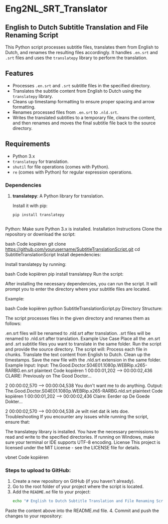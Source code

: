 # Eng2NL_SRT_Translator

## English to Dutch Subtitle Translation and File Renaming Script

This Python script processes subtitle files, translates them from English to Dutch, and renames the resulting files accordingly. It handles `.en.srt` and `.srt` files and uses the `translatepy` library to perform the translation.

## Features

- Processes `.en.srt` and `.srt` subtitle files in the specified directory.
- Translates the subtitle content from English to Dutch using the `translatepy` library.
- Cleans up timestamp formatting to ensure proper spacing and arrow formatting.
- Renames processed files from `.en.srt` to `.nld.srt`.
- Writes the translated subtitles to a temporary file, cleans the content, and then renames and moves the final subtitle file back to the source directory.

## Requirements

- Python 3.x
- `translatepy` for translation.
- `shutil` for file operations (comes with Python).
- `re` (comes with Python) for regular expression operations.

### Dependencies

1. **translatepy**: A Python library for translation.

   Install it with pip:
   ```bash
   pip install translatepy



Python: Make sure Python 3.x is installed.
Installation Instructions
Clone the repository or download the script:

bash
Code kopiëren
git clone https://github.com/yourusername/SubtitleTranslationScript.git
cd SubtitleTranslationScript
Install dependencies:

Install translatepy by running:

bash
Code kopiëren
pip install translatepy
Run the script:

After installing the necessary dependencies, you can run the script. It will prompt you to enter the directory where your subtitle files are located.

Example:

bash
Code kopiëren
python SubtitleTranslationScript.py
Directory Structure:

The script processes files in the given directory and renames them as follows:

.en.srt files will be renamed to .nld.srt after translation.
.srt files will be renamed to .nld.srt after translation.
Example Use Case
Place all the .en.srt and .srt subtitle files you want to translate in the same folder.
Run the script and provide the source directory.
The script will:
Process each file in chunks.
Translate the text content from English to Dutch.
Clean up the timestamps.
Save the new file with the .nld.srt extension in the same folder.
Example Input:
Input: The.Good.Doctor.S04E01.1080p.WEBRip.x265-RARBG.en.srt
plaintext
Code kopiëren
1
00:00:01,202 --> 00:00:02,436
CLAIRE: Previously on The Good Doctor...

2
00:00:02,570 --> 00:00:04,538
You don't want me to do anything.
Output: The.Good.Doctor.S04E01.1080p.WEBRip.x265-RARBG.nld.srt
plaintext
Code kopiëren
1
00:00:01,202 --> 00:00:02,436
Claire: Eerder op De Goede Dokter...

2
00:00:02,570 --> 00:00:04,538
Je wilt niet dat ik iets doe.
Troubleshooting
If you encounter any issues while running the script, ensure that:

The translatepy library is installed.
You have the necessary permissions to read and write to the specified directories.
If running on Windows, make sure your terminal or IDE supports UTF-8 encoding.
License
This project is licensed under the MIT License - see the LICENSE file for details.

vbnet
Code kopiëren

### Steps to upload to GitHub:
1. Create a new repository on GitHub (if you haven't already).
2. Go to the root folder of your project where the script is located.
3. Add the `README.md` file to your project:
   ```bash
   echo "# English to Dutch Subtitle Translation and File Renaming Script" > README.md
Paste the content above into the README.md file. 4. Commit and push the changes to your repository:

